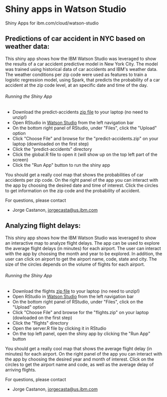 # Shiny apps in Watson Studio

Shiny Apps for ibm.com/cloud/watson-studio

## Predictions of car accident in NYC based on weather data:

This shiny app shows how the IBM Watson Studio was leveraged to show the results of a car accident predictive model in New York City. The model was trained using historical data of car accidents and IBM's weather data. The weather conditions per zip code were used as features to train a logistic regression model, using Spark, that predicts the probability of a car accident at the zip code level, at an specific date and time of the day. 

###### Running the Shiny App
- Download the predict-accidents [zip file](https://github.com/IBMDataScience/watson-studio-shiny-apps/blob/master/predict-accidents.zip) to your laptop (no need to unzip!)
- Open RStudio in [Watson Studio](https://www.ibm.com/cloud/watson-studio) from the left navigation bar 
- On the bottom right panel of RStudio, under "Files", click the "Upload" option
- Click "Choose File" and browse for the "predict-accidents.zip" on your laptop (downloaded on the first step)
- Click the "predict-accidents" directory
- Click the global.R file to open it (will show up on the top left part of the screen)
- Click the "Run App" button to run the shiny app

You should get a really cool map that shows the probabilities of car accidents per zip code. On the right panel of the app you can interact with the app by choosing the desired date and time of interest. Click the circles to get information on the zip code and the probability of accident.

For questions, please contact 
- Jorge Castanon, jorgecasta@us.ibm.com

## Analyzing flight delays:

This shiny app shows how the IBM Watson Studio was leveraged to show an interactive map to analyze flight delays. The app can be used to explore the average flight delays (in minutes) for each airport. The user can interact with the app by choosing the month and year to be explored. In addition, the user can click on airport to get the airport name, code, state and city. The size of the circles depends on the volume of flights for each airport. 


###### Running the Shiny App
- Download the flights [zip file](https://github.com/IBMDataScience/watson-studio-shiny-apps/blob/master/flights.zip) to your laptop (no need to unzip!)
- Open RStudio in [Watson Studio](https://www.ibm.com/cloud/watson-studio) from the left navigation bar 
- On the bottom right panel of RStudio, under "Files", click on the "Upload" option
- Click "Choose File" and browse for the "flights.zip" on your laptop (dowloaded on the first step)
- Click the "flights" directory
- Open the server.R file by clicking it in RStudio
- On the top left panel, open the shiny app by clicking the "Run App" button

You should get a really cool map that shows the average flight delay (in minutes) for each airport. On the right panel of the app you can interact with the app by choosing the desired year and month of interest. Click on the circles to get the airport name and code, as well as the average delay of arriving flights.

For questions, please contact 
- Jorge Castanon, jorgecasta@us.ibm.com

